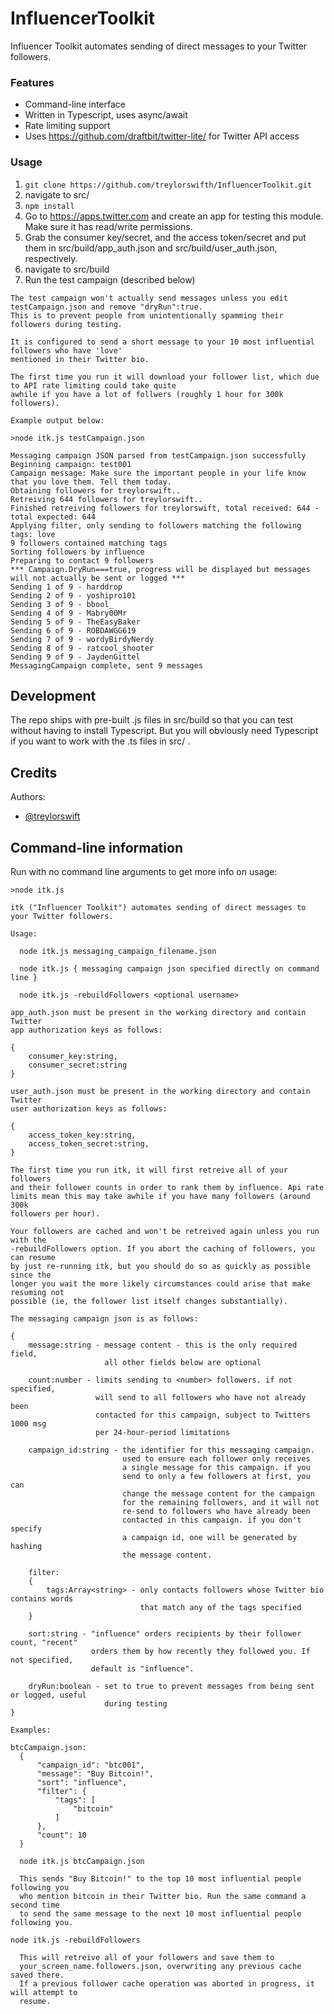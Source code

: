 # InfluencerToolkit

Influencer Toolkit automates sending of direct messages to your Twitter followers.

### Features

- Command-line interface
- Written in Typescript, uses async/await
- Rate limiting support
- Uses https://github.com/draftbit/twitter-lite/ for Twitter API access


### Usage

1.  `git clone https://github.com/treylorswifth/InfluencerToolkit.git`
2.  navigate to src/
3.  `npm install`
4.  Go to <https://apps.twitter.com> and create an app for testing this module. Make sure it has read/write permissions.
5.  Grab the consumer key/secret, and the access token/secret and put them in src/build/app_auth.json and src/build/user_auth.json, respectively.
6. navigate to src/build
7. Run the test campaign (described below)

```
The test campaign won't actually send messages unless you edit testCampaign.json and remove "dryRun":true.
This is to prevent people from unintentionally spamming their followers during testing.

It is configured to send a short message to your 10 most influential followers who have 'love'
mentioned in their Twitter bio.

The first time you run it will download your follower list, which due to API rate limiting could take quite
awhile if you have a lot of follwers (roughly 1 hour for 300k followers). 

Example output below:

>node itk.js testCampaign.json

Messaging campaign JSON parsed from testCampaign.json successfully
Beginning campaign: test001
Campaign message: Make sure the important people in your life know that you love them. Tell them today.
Obtaining followers for treylorswift..
Retreiving 644 followers for treylorswift..
Finished retreiving followers for treylorswift, total received: 644 - total expected: 644
Applying filter, only sending to followers matching the following tags: love
9 followers contained matching tags
Sorting followers by influence
Preparing to contact 9 followers
*** Campaign.DryRun===true, progress will be displayed but messages will not actually be sent or logged ***
Sending 1 of 9 - harddrop
Sending 2 of 9 - yoshipro101
Sending 3 of 9 - bbool_
Sending 4 of 9 - Mabry00Mr
Sending 5 of 9 - TheEasyBaker
Sending 6 of 9 - ROBDAWGG619
Sending 7 of 9 - wordyBirdyNerdy
Sending 8 of 9 - ratcool_shooter
Sending 9 of 9 - JaydenGittel
MessagingCampaign complete, sent 9 messages
```
## Development

The repo ships with pre-built .js files in src/build so that you can test without
having to install Typescript. But you will obviously need Typescript if you want to
work with the .ts files in src/ .

## Credits

Authors:

- [@treylorswift](https://twitter.com/treylorswift)


## Command-line information

Run with no command line arguments to get more info on usage:

```
>node itk.js

itk ("Influencer Toolkit") automates sending of direct messages to your Twitter followers.

Usage:

  node itk.js messaging_campaign_filename.json

  node itk.js { messaging campaign json specified directly on command line }

  node itk.js -rebuildFollowers <optional username>

app_auth.json must be present in the working directory and contain Twitter
app authorization keys as follows:

{
    consumer_key:string,
    consumer_secret:string
}

user_auth.json must be present in the working directory and contain Twitter
user authorization keys as follows:

{
    access_token_key:string,
    access_token_secret:string,
}

The first time you run itk, it will first retreive all of your followers
and their follower counts in order to rank them by influence. Api rate
limits mean this may take awhile if you have many followers (around 300k
followers per hour).

Your followers are cached and won't be retreived again unless you run with the
-rebuildFollowers option. If you abort the caching of followers, you can resume
by just re-running itk, but you should do so as quickly as possible since the
longer you wait the more likely circumstances could arise that make resuming not
possible (ie, the follower list itself changes substantially).

The messaging campaign json is as follows:

{
    message:string - message content - this is the only required field,
                     all other fields below are optional
                 
    count:number - limits sending to <number> followers. if not specified,
                   will send to all followers who have not already been
                   contacted for this campaign, subject to Twitters 1000 msg
                   per 24-hour-period limitations

    campaign_id:string - the identifier for this messaging campaign.
                         used to ensure each follower only receives
                         a single message for this campaign. if you
                         send to only a few followers at first, you can
                         change the message content for the campaign
                         for the remaining followers, and it will not
                         re-send to followers who have already been 
                         contacted in this campaign. if you don't specify
                         a campaign id, one will be generated by hashing
                         the message content.

    filter:
    {
        tags:Array<string> - only contacts followers whose Twitter bio contains words
                             that match any of the tags specified
    }

    sort:string - "influence" orders recipients by their follower count, "recent"
                  orders them by how recently they followed you. If not specified,
                  default is "influence".
                  
    dryRun:boolean - set to true to prevent messages from being sent or logged, useful
                     during testing
}
            
Examples:

btcCampaign.json:
  {
      "campaign_id": "btc001",
      "message": "Buy Bitcoin!",
      "sort": "influence",
      "filter": {
          "tags": [
              "bitcoin"
          ]
      },
      "count": 10
  }

  node itk.js btcCampaign.json

  This sends "Buy Bitcoin!" to the top 10 most influential people following you
  who mention bitcoin in their Twitter bio. Run the same command a second time
  to send the same message to the next 10 most influential people following you.

node itk.js -rebuildFollowers

  This will retreive all of your followers and save them to
  your_screen_name.followers.json, overwriting any previous cache saved there.
  If a previous follower cache operation was aborted in progress, it will attempt to
  resume.
